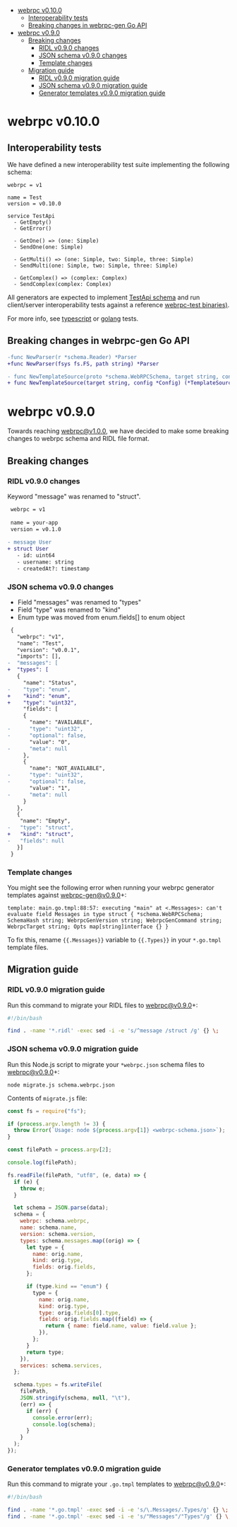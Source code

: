 - [webrpc v0.10.0](#webrpc-v0100)
  - [Interoperability tests](#interoperability-tests)
  - [Breaking changes in webrpc-gen Go API](#breaking-changes-in-webrpc-gen-go-api)
- [webrpc v0.9.0](#webrpc-v090)
  - [Breaking changes](#breaking-changes)
    - [RIDL v0.9.0 changes](#ridl-v090-changes)
    - [JSON schema v0.9.0 changes](#json-schema-v090-changes)
    - [Template changes](#template-changes)
  - [Migration guide](#migration-guide)
    - [RIDL v0.9.0 migration guide](#ridl-v090-migration-guide)
    - [JSON schema v0.9.0 migration guide](#json-schema-v090-migration-guide)
    - [Generator templates v0.9.0 migration guide](#generator-templates-v090-migration-guide)

# webrpc v0.10.0

## Interoperability tests

We have defined a new interoperability test suite implementing the following schema:

```
webrpc = v1

name = Test
version = v0.10.0

service TestApi
  - GetEmpty()
  - GetError()
  
  - GetOne() => (one: Simple)
  - SendOne(one: Simple)

  - GetMulti() => (one: Simple, two: Simple, three: Simple)
  - SendMulti(one: Simple, two: Simple, three: Simple)
  
  - GetComplex() => (complex: Complex)
  - SendComplex(complex: Complex)
```

All generators are expected to implement [TestApi schema](./tests/schema/test.ridl) and run client/server interoperability tests against a reference [webrpc-test binaries)](https://github.com/webrpc/webrpc/releases).

For more info, see [typescript](https://github.com/webrpc/gen-typescript/tree/master/tests) or [golang](https://github.com/webrpc/gen-golang/tree/master/tests) tests.

## Breaking changes in webrpc-gen Go API

```diff
-func NewParser(r *schema.Reader) *Parser
+func NewParser(fsys fs.FS, path string) *Parser
```

```diff
- func NewTemplateSource(proto *schema.WebRPCSchema, target string, config *Config) (*TemplateSource, error)
+ func NewTemplateSource(target string, config *Config) (*TemplateSource, error)
```

# webrpc v0.9.0

Towards reaching webrpc@v1.0.0, we have decided to make some breaking changes to webrpc schema and RIDL file format.

## Breaking changes

### RIDL v0.9.0 changes

Keyword "message" was renamed to "struct".

```diff
 webrpc = v1
 
 name = your-app
 version = v0.1.0
 
- message User
+ struct User
   - id: uint64
   - username: string
   - createdAt?: timestamp
```

### JSON schema v0.9.0 changes

- Field "messages" was renamed to "types"
- Field "type" was renamed to "kind"
- Enum type was moved from enum.fields[] to enum object

```diff
 {
   "webrpc": "v1",
   "name": "Test",
   "version": "v0.0.1",
   "imports": [],
-  "messages": [
+  "types": [
   {
     "name": "Status",
-    "type": "enum",
+    "kind": "enum",
+    "type": "uint32",
     "fields": [
     {
       "name": "AVAILABLE",
-      "type": "uint32",
-      "optional": false,
       "value": "0",
-      "meta": null
     },
     {
       "name": "NOT_AVAILABLE",
-      "type": "uint32",
-      "optional": false,
       "value": "1",
-      "meta": null
     }
   },
   {
    "name": "Empty",
-   "type": "struct",
+   "kind": "struct",
-   "fields": null
   }]
 }
```

### Template changes

You might see the following error when running your webrpc generator templates against webrpc-gen@v0.9.0+:

```
template: main.go.tmpl:88:57: executing "main" at <.Messages>: can't evaluate field Messages in type struct { *schema.WebRPCSchema; SchemaHash string; WebrpcGenVersion string; WebrpcGenCommand string; WebrpcTarget string; Opts map[string]interface {} }
```

To fix this, rename `{{.Messages}}` variable to `{{.Types}}` in your `*.go.tmpl` template files.

## Migration guide

### RIDL v0.9.0 migration guide

Run this command to migrate your RIDL files to webrpc@v0.9.0+:

```bash
#!/bin/bash

find . -name '*.ridl' -exec sed -i -e 's/^message /struct /g' {} \;
```

### JSON schema v0.9.0 migration guide

Run this Node.js script to migrate your `*webrpc.json` schema files to webrpc@v0.9.0+:

`node migrate.js schema.webrpc.json`

Contents of `migrate.js` file:
```javascript
const fs = require("fs");

if (process.argv.length != 3) {
  throw Error(`Usage: node ${process.argv[1]} <webrpc-schema.json>`);
}

const filePath = process.argv[2];

console.log(filePath);

fs.readFile(filePath, "utf8", (e, data) => {
  if (e) {
    throw e;
  }

  let schema = JSON.parse(data);
  schema = {
    webrpc: schema.webrpc,
    name: schema.name,
    version: schema.version,
    types: schema.messages.map((orig) => {
      let type = {
        name: orig.name,
        kind: orig.type,
        fields: orig.fields,
      };

      if (type.kind == "enum") {
        type = {
          name: orig.name,
          kind: orig.type,
          type: orig.fields[0].type,
          fields: orig.fields.map((field) => {
            return { name: field.name, value: field.value };
          }),
        };
      }
      return type;
    }),
    services: schema.services,
  };

  schema.types = fs.writeFile(
    filePath,
    JSON.stringify(schema, null, "\t"),
    (err) => {
      if (err) {
        console.error(err);
        console.log(schema);
      }
    }
  );
});
```

### Generator templates v0.9.0 migration guide

Run this command to migrate your `.go.tmpl` templates to webrpc@v0.9.0+:

```bash
#!/bin/bash

find . -name '*.go.tmpl' -exec sed -i -e 's/\.Messages/.Types/g' {} \;
find . -name '*.go.tmpl' -exec sed -i -e 's/"Messages"/"Types"/g' {} \;
```

